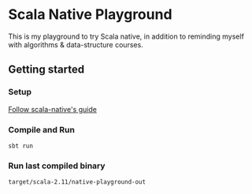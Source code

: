 # Scala Native Playground
This is my playground to try Scala native,
in addition to reminding myself with algorithms & data-structure courses.

## Getting started

### Setup
[Follow scala-native's guide](scala-native.readthedocs.io/en/latest/user/setup.html)

### Compile and Run
```
sbt run
```

### Run last compiled binary
```
target/scala-2.11/native-playground-out
```

